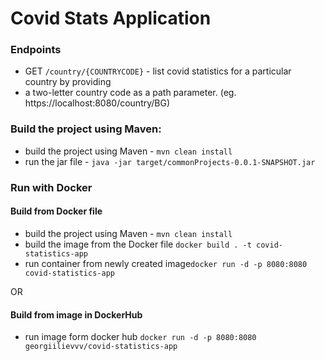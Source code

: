 # Covid Stats Application


### Endpoints
 - GET `/country/{COUNTRYCODE}` - list covid statistics for a particular country by providing 
 - a two-letter country code as a path parameter. (eg. https://localhost:8080/country/BG)

### Build the project using Maven:
 - build the project using Maven - `mvn clean install`
 - run the jar file - `java -jar target/commonProjects-0.0.1-SNAPSHOT.jar`

### Run with Docker

#### Build from Docker file

 - build the project using Maven - `mvn clean install`
 - build the image from the Docker file `docker build . -t covid-statistics-app`
 - run container from newly created image`docker run -d -p 8080:8080 covid-statistics-app`

 OR

#### Build from image in DockerHub

 - run image form docker hub `docker run -d -p 8080:8080 georgiilievvv/covid-statistics-app`